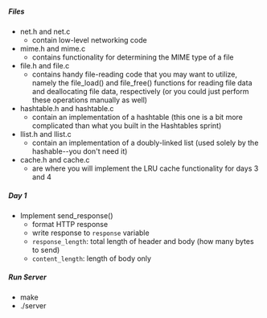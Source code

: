 ##### Files
- net.h and net.c
  - contain low-level networking code
- mime.h and mime.c
  - contains functionality for determining the MIME type of a file
- file.h and file.c
  - contains handy file-reading code that you may want to utilize, namely the file_load() and file_free() functions for reading file data and deallocating file data, respectively (or you could just perform these operations manually as well)
- hashtable.h and hashtable.c
  - contain an implementation of a hashtable (this one is a bit more complicated than what you built in the Hashtables sprint)
- llist.h and llist.c
  - contain an implementation of a doubly-linked list (used solely by the hashable--you don't need it)
- cache.h and cache.c
  - are where you will implement the LRU cache functionality for days 3 and 4

##### Day 1
- Implement send_response()
  - format HTTP response
  - write response to ```response``` variable
  - ```response_length```: total length of header and body (how many bytes to send)
  - ```content_length```: length of body only

##### Run Server
- make
- ./server

